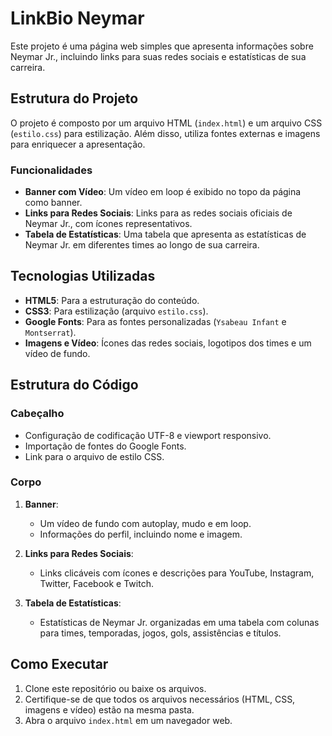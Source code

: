 # LinkBio Neymar

Este projeto é uma página web simples que apresenta informações sobre Neymar Jr., incluindo links para suas redes sociais e estatísticas de sua carreira.

## Estrutura do Projeto

O projeto é composto por um arquivo HTML (`index.html`) e um arquivo CSS (`estilo.css`) para estilização. Além disso, utiliza fontes externas e imagens para enriquecer a apresentação.

### Funcionalidades

- **Banner com Vídeo**: Um vídeo em loop é exibido no topo da página como banner.
- **Links para Redes Sociais**: Links para as redes sociais oficiais de Neymar Jr., com ícones representativos.
- **Tabela de Estatísticas**: Uma tabela que apresenta as estatísticas de Neymar Jr. em diferentes times ao longo de sua carreira.

## Tecnologias Utilizadas

- **HTML5**: Para a estruturação do conteúdo.
- **CSS3**: Para estilização (arquivo `estilo.css`).
- **Google Fonts**: Para as fontes personalizadas (`Ysabeau Infant` e `Montserrat`).
- **Imagens e Vídeo**: Ícones das redes sociais, logotipos dos times e um vídeo de fundo.

## Estrutura do Código

### Cabeçalho 

- Configuração de codificação UTF-8 e viewport responsivo.
- Importação de fontes do Google Fonts.
- Link para o arquivo de estilo CSS.

### Corpo 

1. **Banner**:
   - Um vídeo de fundo com autoplay, mudo e em loop.
   - Informações do perfil, incluindo nome e imagem.

2. **Links para Redes Sociais**:
   - Links clicáveis com ícones e descrições para YouTube, Instagram, Twitter, Facebook e Twitch.

3. **Tabela de Estatísticas**:
   - Estatísticas de Neymar Jr. organizadas em uma tabela com colunas para times, temporadas, jogos, gols, assistências e títulos.

## Como Executar

1. Clone este repositório ou baixe os arquivos.
2. Certifique-se de que todos os arquivos necessários (HTML, CSS, imagens e vídeo) estão na mesma pasta.
3. Abra o arquivo `index.html` em um navegador web.

